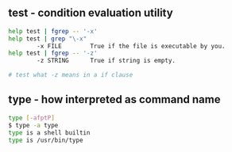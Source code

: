 ## test - condition evaluation utility

```bash
help test | fgrep -- '-x'
help test | grep "\-x"
        -x FILE        True if the file is executable by you.
help test | fgrep -- '-z'
        -z STRING      True if string is empty.

# test what -z means in a if clause
```

## type - how interpreted as command name

```bash
type [-afptP]
$ type -a type
type is a shell builtin
type is /usr/bin/type
```
